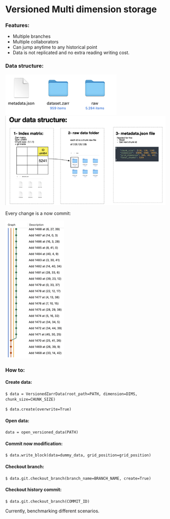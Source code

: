 # Versioned Multi dimension storage

### Features:
- Multiple branches
- Multiple collaborators
- Can jump anytime to any historical point
- Data is not replicated and no extra reading writing cost.

### Data structure:

![Data structure](img/datastucture.png)
![Data structure](img/datastucture2.png)

Every change is a now commit:

![Commits](img/commits.png)

### How to:
#### Create data:
`$ data = VersionedZarrData(root_path=PATH, dimension=DIMS, chunk_size=CHUNK_SIZE)`

`$ data.create(overwrite=True)`
#### Open data:
`data = open_versioned_data(PATH)`

#### Commit now modification:
`$ data.write_block(data=dummy_data, grid_position=grid_position)`

#### Checkout branch:
`$ data.git.checkout_branch(branch_name=BRANCH_NAME, create=True)`

#### Checkout history commit:
`$ data.git.checkout_branch(COMMIT_ID)`

Currently, benchmarking different scenarios.


